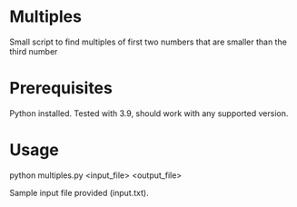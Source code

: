 # Multiples
Small script to find multiples of first two numbers that are smaller than the third number

# Prerequisites
Python installed. Tested with 3.9, should work with any supported version.

# Usage
python multiples.py <input_file> <output_file>

Sample input file provided (input.txt).
